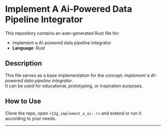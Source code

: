 # Implement A Ai-Powered Data Pipeline Integrator

This repository contains an auto-generated Rust file for:

- implement a AI-powered data pipeline integrator
- **Language**: Rust

## Description

This file serves as a base implementation for the concept: *implement a AI-powered data pipeline integrator*.  
It can be used for educational, prototyping, or inspiration purposes.

## How to Use

Clone the repo, open `r23g_implement_a_ai-.rs` and extend or run it according to your needs.

---



